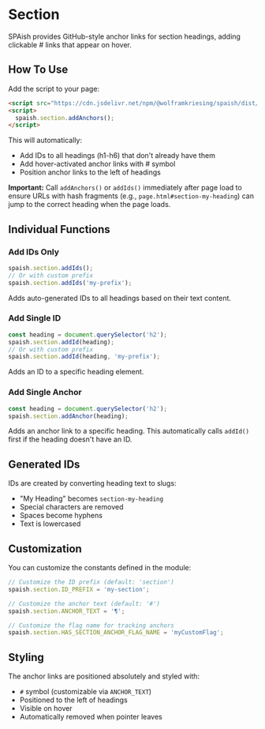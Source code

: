 # Section

SPAish provides GitHub-style anchor links for section headings, adding clickable # links that appear on hover.

## How To Use

Add the script to your page:

```html
<script src="https://cdn.jsdelivr.net/npm/@wolframkriesing/spaish/dist/spaish.min.js"></script>
<script>
  spaish.section.addAnchors();
</script>
```

This will automatically:
- Add IDs to all headings (h1-h6) that don't already have them
- Add hover-activated anchor links with # symbol
- Position anchor links to the left of headings

**Important:** Call `addAnchors()` or `addIds()` immediately after page load to ensure URLs with hash fragments (e.g., `page.html#section-my-heading`) can jump to the correct heading when the page loads.

## Individual Functions

### Add IDs Only

```javascript
spaish.section.addIds();
// Or with custom prefix
spaish.section.addIds('my-prefix');
```

Adds auto-generated IDs to all headings based on their text content.

### Add Single ID

```javascript
const heading = document.querySelector('h2');
spaish.section.addId(heading);
// Or with custom prefix
spaish.section.addId(heading, 'my-prefix');
```

Adds an ID to a specific heading element.

### Add Single Anchor

```javascript
const heading = document.querySelector('h2');
spaish.section.addAnchor(heading);
```

Adds an anchor link to a specific heading. This automatically calls `addId()` first if the heading doesn't have an ID.

## Generated IDs

IDs are created by converting heading text to slugs:
- "My Heading" becomes `section-my-heading`
- Special characters are removed
- Spaces become hyphens
- Text is lowercased

## Customization

You can customize the constants defined in the module:

```javascript
// Customize the ID prefix (default: 'section')
spaish.section.ID_PREFIX = 'my-section';

// Customize the anchor text (default: '#')
spaish.section.ANCHOR_TEXT = '¶';

// Customize the flag name for tracking anchors
spaish.section.HAS_SECTION_ANCHOR_FLAG_NAME = 'myCustomFlag';
```

## Styling

The anchor links are positioned absolutely and styled with:
- `#` symbol (customizable via `ANCHOR_TEXT`)
- Positioned to the left of headings
- Visible on hover
- Automatically removed when pointer leaves